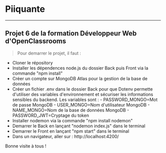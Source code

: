 
# Piiquante

---------

## Projet 6 de la formation Développeur Web d'OpenClassrooms

> Pour demarrer le projet, il faut :
* Cloner le répository
* Installer les dépendences node.js du dossier Back puis Front via la commande "npm install"
* Créer un compte sur MongoDB Atlas pour la gestion de la base de données
* Créer un fichier .env dans le dossier Back pour que Dotenv permette d'utiliser des variables d'environnement et sécuriser les informations sensibles du backend.
    Les variables sont :    - PASSWORD_MONGO=Mot de passe MongoDB
                            - USER_MONGO=Nom d'utilisateur MongoDB
                            - NAME_MONGO=Nom de la base de données MongoDB
                            - PASSWORD_JWT=Cryptage du token
* Installer nodemon via la commande "npm install nodemon"
* Demarrer le Back en lançant "nodemon index.js" dans le terminal
* Demarrer le Front en lançant "npm start" dans le terminal
* Dans un navigateur, aller sur : http://localhost:4200/

Bonne visite à tous !